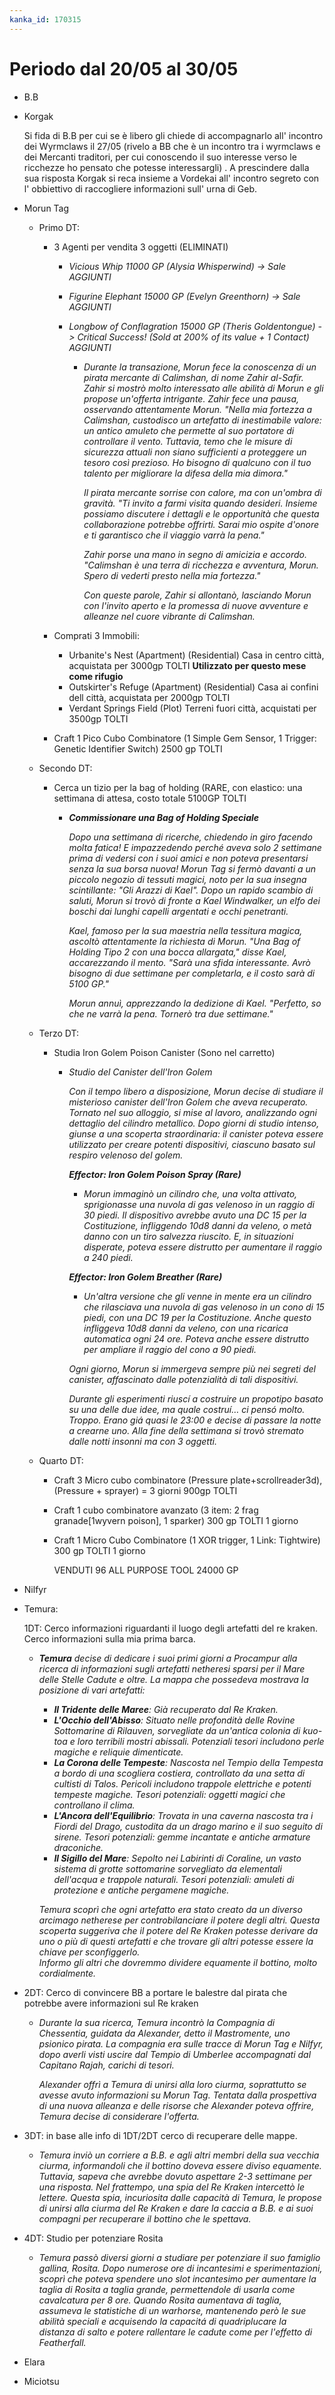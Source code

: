 ```yaml
---
kanka_id: 170315
---
```


# Periodo dal 20/05 al 30/05

* B.B
* Korgak

  Si fida di B.B per cui se è libero gli chiede di accompagnarlo all' incontro dei Wyrmclaws il 27/05 (rivelo a BB che è un incontro tra i wyrmclaws e dei Mercanti traditori, per cui conoscendo il suo interesse verso le ricchezze ho pensato che potesse interessargli) . A prescindere dalla sua risposta Korgak si reca insieme a Vordekai all' incontro segreto con l' obbiettivo di raccogliere informazioni sull' urna di Geb.
* Morun Tag

  + Primo DT:

    - 3 Agenti per vendita 3 oggetti (ELIMINATI)

      * *Vicious Whip 11000 GP (Alysia Whisperwind) -> Sale AGGIUNTI*
      * *Figurine Elephant 15000 GP (Evelyn Greenthorn) -> Sale AGGIUNTI*
      * *Longbow of Conflagration 15000 GP (Theris Goldentongue) -> Critical Success! (Sold at 200% of its value + 1 Contact) AGGIUNTI*

        + *Durante la transazione, Morun fece la conoscenza di un pirata mercante di Calimshan, di nome Zahir al-Safir. Zahir si mostrò molto interessato alle abilità di Morun e gli propose un'offerta intrigante. Zahir fece una pausa, osservando attentamente Morun. "Nella mia fortezza a Calimshan, custodisco un artefatto di inestimabile valore: un antico amuleto che permette al suo portatore di controllare il vento. Tuttavia, temo che le misure di sicurezza attuali non siano sufficienti a proteggere un tesoro così prezioso. Ho bisogno di qualcuno con il tuo talento per migliorare la difesa della mia dimora."*

          *Il pirata mercante sorrise con calore, ma con un'ombra di gravità. "Ti invito a farmi visita quando desideri. Insieme possiamo discutere i dettagli e le opportunità che questa collaborazione potrebbe offrirti. Sarai mio ospite d'onore e ti garantisco che il viaggio varrà la pena."*

          *Zahir porse una mano in segno di amicizia e accordo. "Calimshan è una terra di ricchezza e avventura, Morun. Spero di vederti presto nella mia fortezza."*

          *Con queste parole, Zahir si allontanò, lasciando Morun con l'invito aperto e la promessa di nuove avventure e alleanze nel cuore vibrante di Calimshan.*
    - Comprati 3 Immobili:

      * Urbanite's Nest (Apartment) (Residential) Casa in centro città, acquistata per 3000gp TOLTI **Utilizzato per questo mese come rifugio**
      * Outskirter's Refuge (Apartment) (Residential) Casa ai confini dell città, acquistata per 2000gp TOLTI
      * Verdant Springs Field (Plot) Terreni fuori città, acquistati per 3500gp TOLTI
    - Craft 1 Pico Cubo Combinatore (1 Simple Gem Sensor, 1 Trigger: Genetic Identifier Switch) 2500 gp TOLTI
  + Secondo DT:

    - Cerca un tizio per la bag of holding (RARE, con elastico: una settimana di attesa, costo totale 5100GP TOLTI

      * ***Commissionare una Bag of Holding Speciale***

        *Dopo una settimana di ricerche, chiedendo in giro facendo molta fatica! E impazzedendo perché aveva solo 2 settimane prima di vedersi con i suoi amici e non poteva presentarsi senza la sua borsa nuova! Morun Tag si fermò davanti a un piccolo negozio di tessuti magici, noto per la sua insegna scintillante: "Gli Arazzi di Kael". Dopo un rapido scambio di saluti, Morun si trovò di fronte a Kael Windwalker, un elfo dei boschi dai lunghi capelli argentati e occhi penetranti.*

        *Kael, famoso per la sua maestria nella tessitura magica, ascoltò attentamente la richiesta di Morun. "Una Bag of Holding Tipo 2 con una bocca allargata," disse Kael, accarezzando il mento. "Sarà una sfida interessante. Avrò bisogno di due settimane per completarla, e il costo sarà di 5100 GP."*

        *Morun annuì, apprezzando la dedizione di Kael. "Perfetto, so che ne varrà la pena. Tornerò tra due settimane."*
  + Terzo DT:

    - Studia Iron Golem Poison Canister (Sono nel carretto)

      * *Studio del Canister dell'Iron Golem*

        *Con il tempo libero a disposizione, Morun decise di studiare il misterioso canister dell'Iron Golem che aveva recuperato. Tornato nel suo alloggio, si mise al lavoro, analizzando ogni dettaglio del cilindro metallico. Dopo giorni di studio intenso, giunse a una scoperta straordinaria: il canister poteva essere utilizzato per creare potenti dispositivi, ciascuno basato sul respiro velenoso del golem.*

        ***Effector: Iron Golem Poison Spray (Rare)***

        + *Morun immaginò un cilindro che, una volta attivato, sprigionasse una nuvola di gas velenoso in un raggio di 30 piedi. Il dispositivo avrebbe avuto una DC 15 per la Costituzione, infliggendo 10d8 danni da veleno, o metà danno con un tiro salvezza riuscito. E, in situazioni disperate, poteva essere distrutto per aumentare il raggio a 240 piedi.*

        ***Effector: Iron Golem Breather (Rare)***

        + *Un'altra versione che gli venne in mente era un cilindro che rilasciava una nuvola di gas velenoso in un cono di 15 piedi, con una DC 19 per la Costituzione. Anche questo infliggeva 10d8 danni da veleno, con una ricarica automatica ogni 24 ore. Poteva anche essere distrutto per ampliare il raggio del cono a 90 piedi.*

        *Ogni giorno, Morun si immergeva sempre più nei segreti del canister, affascinato dalle potenzialità di tali dispositivi.*

        *Durante gli esperimenti riuscí a costruire un propotipo basato su una delle due idee, ma quale costruí… ci pensó molto. Troppo. Erano giá quasi le 23:00 e decise di passare la notte a crearne uno. Alla fine della settimana si trovò stremato dalle notti insonni ma con 3 oggetti.*
  + Quarto DT:

    - Craft 3 Micro cubo combinatore (Pressure plate+scrollreader3d), (Pressure + sprayer) = 3 giorni 900gp TOLTI
    - Craft 1 cubo combinatore avanzato (3 item: 2 frag granade[1wyvern poison], 1 sparker) 300 gp TOLTI 1 giorno
    - Craft 1 Micro Cubo Combinatore (1 XOR trigger, 1 Link: Tightwire) 300 gp TOLTI 1 giorno

      VENDUTI 96 ALL PURPOSE TOOL 24000 GP
* Nilfyr
* Temura:

  1DT: Cerco informazioni riguardanti il luogo degli artefatti del re kraken.  
  Cerco informazioni sulla mia prima barca.

  + ***Temura** decise di dedicare i suoi primi giorni a Procampur alla ricerca di informazioni sugli artefatti netheresi sparsi per il Mare delle Stelle Cadute e oltre. La mappa che possedeva mostrava la posizione di vari artefatti:*

    - ***Il Tridente delle Maree**: Già recuperato dal Re Kraken.*
    - ***L'Occhio dell'Abisso**: Situato nelle profondità delle Rovine Sottomarine di Rilauven, sorvegliate da un'antica colonia di kuo-toa e loro terribili mostri abissali. Potenziali tesori includono perle magiche e reliquie dimenticate.*
    - ***La Corona delle Tempeste**: Nascosta nel Tempio della Tempesta a bordo di una scogliera costiera, controllato da una setta di cultisti di Talos. Pericoli includono trappole elettriche e potenti tempeste magiche. Tesori potenziali: oggetti magici che controllano il clima.*
    - ***L'Ancora dell'Equilibrio**: Trovata in una caverna nascosta tra i Fiordi del Drago, custodita da un drago marino e il suo seguito di sirene. Tesori potenziali: gemme incantate e antiche armature draconiche.*
    - ***Il Sigillo del Mare**: Sepolto nei Labirinti di Coraline, un vasto sistema di grotte sottomarine sorvegliato da elementali dell'acqua e trappole naturali. Tesori potenziali: amuleti di protezione e antiche pergamene magiche.*

    *Temura scoprì che ogni artefatto era stato creato da un diverso arcimago netherese per controbilanciare il potere degli altri. Questa scoperta suggeriva che il potere del Re Kraken potesse derivare da uno o più di questi artefatti e che trovare gli altri potesse essere la chiave per sconfiggerlo.  
    Informo gli altri che dovremmo dividere equamente il bottino, molto cordialmente.*
* 2DT: Cerco di convincere BB a portare le balestre dal pirata che potrebbe avere informazioni sul Re kraken

  + *Durante la sua ricerca, Temura incontrò la Compagnia di Chessentia, guidata da Alexander, detto il Mastromente, uno psionico pirata. La compagnia era sulle tracce di Morun Tag e Nilfyr, dopo averli visti uscire dal Tempio di Umberlee accompagnati dal Capitano Rajah, carichi di tesori.*

    *Alexander offrì a Temura di unirsi alla loro ciurma, soprattutto se avesse avuto informazioni su Morun Tag. Tentata dalla prospettiva di una nuova alleanza e delle risorse che Alexander poteva offrire, Temura decise di considerare l'offerta.*
* 3DT: in base alle info di 1DT/2DT cerco di recuperare delle mappe.

  + *Temura inviò un corriere a B.B. e agli altri membri della sua vecchia ciurma, informandoli che il bottino doveva essere diviso equamente. Tuttavia, sapeva che avrebbe dovuto aspettare 2-3 settimane per una risposta. Nel frattempo, una spia del Re Kraken intercettò le lettere. Questa spia, incuriosita dalle capacità di Temura, le propose di unirsi alla ciurma del Re Kraken e dare la caccia a B.B. e ai suoi compagni per recuperare il bottino che le spettava.*
* 4DT: Studio per potenziare Rosita

  + *Temura passò diversi giorni a studiare per potenziare il suo famiglio gallina, Rosita. Dopo numerose ore di incantesimi e sperimentazioni, scoprì che poteva spendere uno slot incantesimo per aumentare la taglia di Rosita a taglia grande, permettendole di usarla come cavalcatura per 8 ore. Quando Rosita aumentava di taglia, assumeva le statistiche di un warhorse, mantenendo però le sue abilità speciali e acquisendo la capacitá di quadriplucare la distanza di salto e potere rallentare le cadute come per l'effetto di Featherfall.*
* Elara
* Miciotsu
